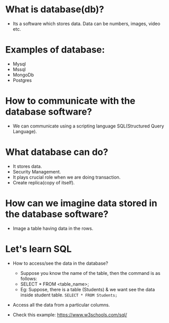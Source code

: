 # What is database(db)?
- Its a software which stores data. Data can be numbers, images, video etc.

# Examples of database:
- Mysql
- Mssql
- MongoDb
- Postgres

# How to communicate with the database software?
- We can communicate using a scripting language SQL(Structured Query Language).

# What database can do?
- It stores data.
- Security Management.
- It plays crucial role when we are doing transaction.
- Create replica(copy of itself).
  

# How can we imagine data stored in the database software?
- Image a table having data in the rows.

# Let's learn SQL
- How to access/see the data in the database?

  - Suppose you know the name of the table, then the command is as follows:
  - SELECT * FROM <table_name>;
  - Eg: Suppose, there is a table (Students) & we want see the data inside student table.
   `SELECT * FROM Students;`

-  Access all the data from a particular columns.
- Check this example: https://www.w3schools.com/sql/
    
